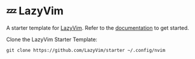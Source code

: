 # 💤 LazyVim

A starter template for [LazyVim](https://github.com/LazyVim/LazyVim).
Refer to the [documentation](https://lazyvim.github.io/installation) to get started.


Clone the LazyVim Starter Template:

```
git clone https://github.com/LazyVim/starter ~/.config/nvim

